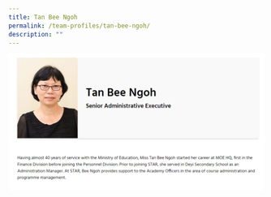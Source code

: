 ```yaml
---
title: Tan Bee Ngoh
permalink: /team-profiles/tan-bee-ngoh/
description: ""
---
```

![](/images/profile21.png)